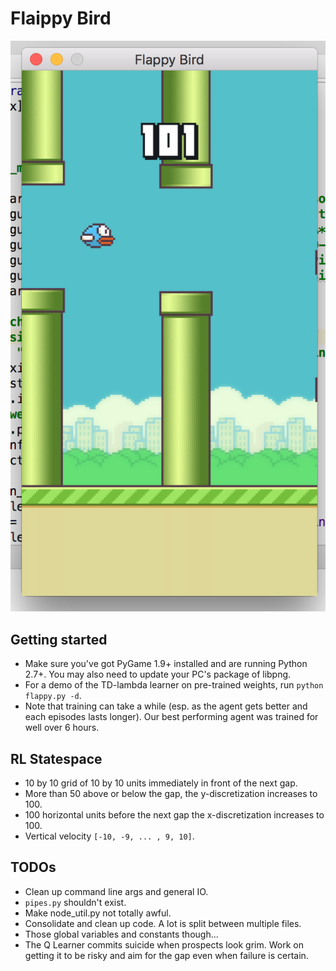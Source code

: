 # Flaippy Bird

![Flappy Bird 101](https://github.com/josephwandile/flaippy-bird/blob/master/assets/101.png)

## Getting started
* Make sure you've got PyGame 1.9+ installed and are running Python 2.7+. You may also need to update your PC's package of libpng.
* For a demo of the TD-lambda learner on pre-trained weights, run `python flappy.py -d`.
* Note that training can take a while (esp. as the agent gets better and each episodes lasts longer). Our best performing agent was trained for well over 6 hours.

## RL Statespace
* 10 by 10 grid of 10 by 10 units immediately in front of the next gap. 
* More than 50 above or below the gap, the y-discretization increases to 100. 
* 100 horizontal units before the next gap the x-discretization increases to 100.
* Vertical velocity `[-10, -9, ... , 9, 10]`.

## TODOs
* Clean up command line args and general IO.
* `pipes.py` shouldn't exist.
* Make node_util.py not totally awful.
* Consolidate and clean up code. A lot is split between multiple files. 
* Those global variables and constants though... 
* The Q Learner commits suicide when prospects look grim. Work on getting it to be risky and aim for the gap even when failure is certain.
